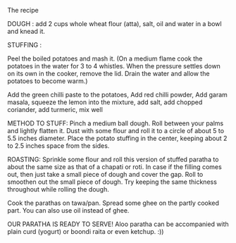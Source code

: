 The recipe

DOUGH :
add 2 cups whole wheat flour (atta), salt, oil and water in a bowl and knead it.

STUFFING :

Peel the boiled potatoes and mash it.
(On a medium flame cook the potatoes in the water for 3 to 4 whistles.
When the pressure settles down on its own in the cooker, remove the lid.
Drain the water and allow the potatoes to become warm.)

Add the green chilli paste to the potatoes,
Add red chilli powder,
Add garam masala,
squeeze the lemon into the mixture,
add salt,
add chopped coriander,
add turmeric,
mix well

METHOD TO STUFF:
Pinch a medium ball dough. Roll between your palms and lightly flatten it.
Dust with some flour and roll it to a circle of about 5 to 5.5 inches diameter.
Place the potato stuffing in the center, keeping about 2 to 2.5 inches space from the sides.

ROASTING:
Sprinkle some flour and roll this version of stuffed paratha to about the same size as that of a chapati or roti.
In case if the filling comes out, then just take a small piece of dough and cover the gap.
Roll to smoothen out the small piece of dough. Try keeping the same thickness throughout while rolling the dough.

Cook the parathas on tawa/pan.
Spread some ghee on the partly cooked part. You can also use oil instead of ghee.

OUR PARATHA IS READY TO SERVE!
Aloo paratha can be accompanied with plain curd (yogurt) or boondi raita or even ketchup.
:))